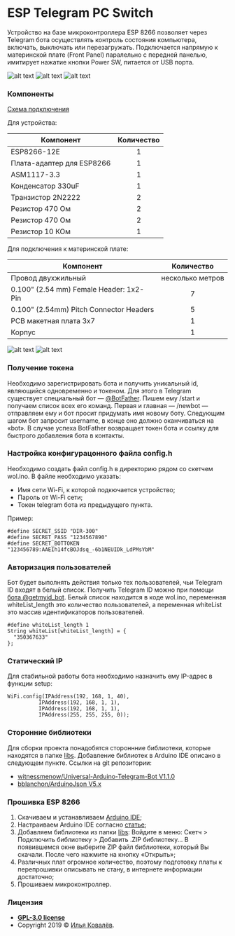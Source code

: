 # ESP Telegram PC Switch
Устройство на базе микроконтроллера ESP 8266 позволяет через Telegram бота осуществлять контроль состояния компьютера, включать, выключать или перезагружать. Подключается напрямую к материнской плате (Front Panel) паралельно с передней панелью, имитирует нажатие кнопки Power SW, питается от USB порта.

![alt text](https://github.com/DARKB100D/ESPTelegramPCSwitch/blob/master/photos/Telegram_bot_0.png "Бот")
![alt text](https://github.com/DARKB100D/ESPTelegramPCSwitch/blob/master/photos/Telegram_bot_1.png "Бот")
![alt text](https://github.com/DARKB100D/ESPTelegramPCSwitch/blob/master/photos/final.JPG "Финал")

### Компоненты
[Схема подключения](https://github.com/DARKB100D/ESPTelegramPCSwitch/blob/master/schemes/Schematic_ESP-WoL.pdf)

Для устройства:

| Компонент | Количество |
| --- | :---: |
| ESP8266-12E | 1 |
| Плата-адаптер для ESP8266 | 1 |
| ASM1117-3.3 | 1 |
| Конденсатор 330uF | 1 |
| Транзистор 2N2222 | 2 |
| Резистор 470 Ом | 2 |
| Резистор 470 Ом | 2 |
| Резистор 10 КОм | 1 |

Для подключения к материнской плате:

| Компонент | Количество |
| --- | :---: |
| Провод двухжильный | несколько метров |
| 0.100" (2.54 mm) Female Header: 1x2-Pin | 7  |
| 0.100" (2.54mm) Pitch Connector Headers | 5  |
| PCB макетная плата 3х7 | 1 |
| Корпус | 1 |

![alt text](https://github.com/DARKB100D/ESPTelegramPCSwitch/blob/master/photos/front.JPG "front")
![alt text](https://github.com/DARKB100D/ESPTelegramPCSwitch/blob/master/photos/side.JPG "side")

### Получение токена
Необходимо зарегистрировать бота и получить уникальный id, являющийся одновременно и токеном. Для этого в Telegram существует специальный бот — [@BotFather](tg://resolve?domain=BotFather). 
Пишем ему /start и получаем список всех его команд. 
Первая и главная — /newbot — отправляем ему и бот просит придумать имя новому боту. Следующим шагом бот запросит username, в конце оно должно оканчиваться на «bot». В случае успеха BotFather возвращает токен бота и ссылку для быстрого добавления бота в контакты.

### Настройка конфигурацонного файла config.h
Необходимо создать файл config.h в директорию рядом со скетчем wol.ino. В файле необходимо указать:
 
  - Имя сети  Wi-Fi, к которой подкючается устройство;
  - Пароль от Wi-Fi сети;
  - Токен telegram бота из предыдущего пункта.

Пример:

    #define SECRET_SSID "DIR-300"
    #define SECRET_PASS "1234567890"
    #define SECRET_BOTTOKEN "123456789:AAEIh14fcBOJdsq_-6b1NEUIDk_LdPMsYbM"

### Авторизация пользователей
Бот будет выполнять действия только тех пользователей, чьи Telegram ID входят в белый список. Получить Telegram ID можно при помощи [бота @getmyid_bot](tg://resolve?domain=getmyid_bot).
Белый список находится в коде wol.ino, переменная whiteList_length это количество пользователей, а переменная whiteList это массив идентификаторов пользователей.

    #define whiteList_length 1
    String whiteList[whiteList_length] = {
      "350367633"
    };

### Статический IP
Для стабильной работы бота необходимо назначить ему IP-адрес в функции setup:

    WiFi.config(IPAddress(192, 168, 1, 40),
              IPAddress(192, 168, 1, 1),
              IPAddress(192, 168, 1, 1),
              IPAddress(255, 255, 255, 0));

### Сторонние библиотеки
Для сборки проекта понадобятся стороннние библиотеки, которые находятся в папке [libs](https://github.com/DARKB100D/ESPTelegramPCSwitch/blob/master/libs/). Добавление библиотек в Arduino IDE описано в следующем пункте.
Ссылки на git репозитории:
- [witnessmenow/Universal-Arduino-Telegram-Bot V1.1.0](https://github.com/witnessmenow/Universal-Arduino-Telegram-Bot/tree/V1.1.0)
- [bblanchon/ArduinoJson V5.x](https://github.com/bblanchon/ArduinoJson/tree/5.x)

### Прошивка ESP 8266
1. Скачиваем и устанавливаем [Arduino IDE](https://www.arduino.cc/en/Main/Software);
2. Настраиваем Arduino IDE согласно [статье](http://geekmatic.in.ua/arduino_ide_with_wifi_esp8266);
3. Добавляем библиотеки из папки [libs](https://github.com/DARKB100D/ESPTelegramPCSwitch/blob/master/libs/):
Войдите в меню: Скетч > Подключить библиотеку > Добавить .ZIP библиотеку...
В появившемся окне выберите ZIP файл библиотеки, который Вы скачали. После чего нажмите на кнопку «Открыть»;
4. Различных плат огромное количество, поэтому подготовку платы к перепрошивки описывать не стану, в интернете информации достаточно;
5. Прошиваем микроконтроллер. 

### Лицензия
- **[GPL-3.0 license](https://opensource.org/licenses/GPL-3.0)**
- Copyright 2019 © [Илья Ковалёв](https://github.com/DARKB100D).
